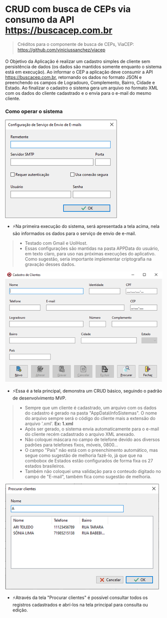 # CRUD com busca de CEPs via consumo da API https://buscacep.com.br

> Créditos para o componente de busca de CEPs, ViaCEP: https://github.com/viniciussanchez/viacep

  
O Objetivo da Aplicação é realizar um cadastro simples de cliente sem persistência de dados (os dados são mantidos somente enquanto o sistema está em execução). Ao informar o CEP a aplicação deve consumir a API https://buscacep.com.br, retornando os dados no formato JSON e preenchendo os campos de Logradouro, Complemento, Bairro, Cidade e Estado. Ao finalizar o cadastro o sistema gera um arquivo no formato XML com os dados do cliente cadastrado e o envia para o e-mail do mesmo cliente.

### Como operar o sistema

  ![](Images/TelaServerMail.png)
- ⚡Na primeira execução do sistema, será apresentada a tela acima, nela são informados os dados para o serviço de envio de e-mail.
> - Testado com Gmail e UolHost.
> - Essas configurações são mantidas na pasta APPData do usuário, em texto claro, para uso nas próximas execuções do aplicativo. Como sugestão, seria importante implementar criptografia na gravação desses dados.

  ![](Images/TelaPrincipal.png)
- ⚡Essa é a tela principal, demonstra um CRUD básico, seguindo o padrão de desenvolvimento MVP.
> - Sempre que um cliente é cadastrado, um arquivo com os dados do cadastro é gerado na pasta "AppData\InfoSistemas\". O nome do arquivo sempre será o código do cliente mais a extensão do arquivo '.xml'. **Ex: 1.xml**
> - Após ser gerado, o sistema envia automaticamente para o e-mail do cliente recém cadastrado o arquivo XML anexado.
> - Não coloquei máscara no campo de telefone devido aos diversos padrões para telefones fixos, móveis, 0800...
> - O campo "País" não está com o preenchimento automático, mas segue como sugestão de melhoria fazê-lo, já que que na combobox de Estados estão configurados de forma fixa os 27 estados brasileiros.
> - Também não coloquei uma validação para o conteudo digitado no campo de "E-mail", também fica como sugestão de melhoria.

  ![](Images/TelaProcurar.png)
  
- ⚡Através da tela "Procurar clientes" é possível consultar todos os registros cadastrados e abrí-los na tela principal para consulta ou edição.
